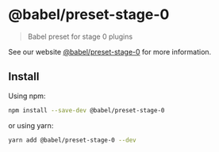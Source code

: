 # @babel/preset-stage-0

> Babel preset for stage 0 plugins

See our website [@babel/preset-stage-0](https://babeljs.io/docs/en/next/babel-preset-stage-0.html) for more information.

## Install

Using npm:

```sh
npm install --save-dev @babel/preset-stage-0
```

or using yarn:

```sh
yarn add @babel/preset-stage-0 --dev
```
